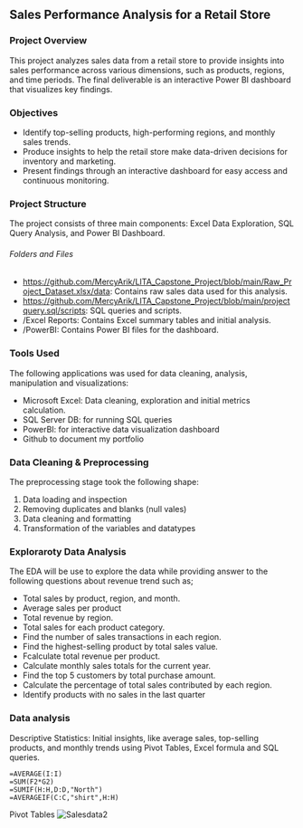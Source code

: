 ## Sales Performance Analysis for a Retail Store
### Project Overview
This project analyzes sales data from a retail store to provide insights into sales performance across various dimensions, such as products, regions, and time periods. The final deliverable is an interactive Power BI dashboard that visualizes key findings.
### Objectives
- Identify top-selling products, high-performing regions, and monthly sales trends.
- Produce insights to help the retail store make data-driven decisions for inventory and marketing.
- Present findings through an interactive dashboard for easy access and continuous monitoring.
### Project Structure
The project consists of three main components: Excel Data Exploration, SQL Query Analysis, and Power BI Dashboard.
###### Folders and Files
- https://github.com/MercyArik/LITA_Capstone_Project/blob/main/Raw_Project_Dataset.xlsx/data: Contains raw sales data used for this analysis.
- https://github.com/MercyArik/LITA_Capstone_Project/blob/main/projectquery.sql/scripts: SQL queries and scripts.
- /Excel Reports: Contains Excel summary tables and initial analysis.
- /PowerBI: Contains Power BI files for the dashboard.
### Tools Used
The following applications was used for data cleaning, analysis, manipulation and visualizations:
- Microsoft Excel: Data cleaning, exploration and initial metrics calculation.
- SQL Server DB: for running SQL queries
- PowerBI: for interactive data visualization dashboard
- Github to document my portfolio

### Data Cleaning & Preprocessing
The preprocessing stage took the following shape:
1. Data loading and inspection
2. Removing duplicates and blanks (null vales)
3. Data cleaning and formatting
4. Transformation of the variables and datatypes
### Exploraroty Data Analysis 
The EDA will be use to explore the data while providing answer to the following questions about revenue trend such as;
- Total sales by product, region, and month.
- Average sales per product 
- Total revenue by region.
- Total sales for each product category.
- Find the number of sales transactions in each region.
- Find the highest-selling product by total sales value.
- Fcalculate total revenue per product.
- Calculate monthly sales totals for the current year.
- Find the top 5 customers by total purchase amount.
- Calculate the percentage of total sales contributed by each region.
- Identify products with no sales in the last quarter
### Data analysis
Descriptive Statistics: Initial insights, like average sales, top-selling products, and monthly trends using
Pivot Tables, Excel formula and SQL queries.
```Excel
=AVERAGE(I:I)
=SUM(F2*G2)
=SUMIF(H:H,D:D,"North")
=AVERAGEIF(C:C,"shirt",H:H)
```
Pivot Tables
![Salesdata2](https://github.com/user-attachments/assets/805c9e84-dc78-43de-b90a-123774b249c9)




  
